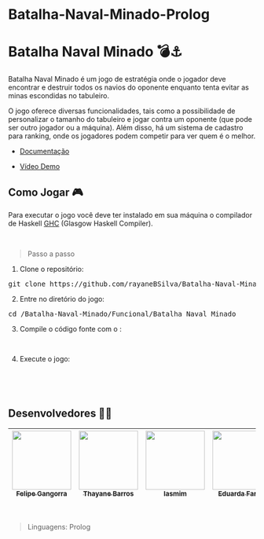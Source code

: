 # Batalha-Naval-Minado-Prolog

# Batalha Naval Minado :bomb:⚓

<p> Batalha Naval Minado é um jogo de estratégia onde o jogador deve encontrar e destruir todos os navios do oponente enquanto tenta evitar as minas escondidas no tabuleiro.

O jogo oferece diversas funcionalidades, tais como a possibilidade de personalizar o tamanho do tabuleiro e jogar contra um oponente (que pode ser outro jogador ou a máquina). Além disso, há um sistema de cadastro para ranking, onde os jogadores podem competir para ver quem é o melhor. <p>

- [Documentação](https://docs.google.com/document/d/1ea-AV-QI9XDrPBfTsM2Qdy2xajnzhF1-gGaIO84EY0Y/edit?usp=sharing)
  
- [Vídeo Demo](https://www.youtube.com/watch?v=TCQt47z1lgI)

## Como Jogar 🎮

Para executar o jogo você deve ter instalado em sua máquina o compilador de Haskell [GHC](https://www.haskell.org/ghc/) (Glasgow Haskell Compiler). 

<br>
  
> Passo a passo

1. Clone o repositório:
<pre>
git clone https://github.com/rayaneBSilva/Batalha-Naval-Minado-Prolog.git
</pre>

2. Entre no diretório do jogo:
<pre>
cd /Batalha-Naval-Minado/Funcional/Batalha_Naval_Minado
</pre>

3. Compile o código fonte com o :
<pre>

</pre>

4. Execute o jogo:
<pre>

</pre>

<br>

## Desenvolvedores 🧑‍💻


| [<img src="https://avatars.githubusercontent.com/u/87813261?v=4" width="120px;" /><br /><sub><b>Felipe Gangorra</b></sub>](https://github.com/gangorra)<br /> | [<img src="https://avatars.githubusercontent.com/u/100168222?v=4 " width="120px;"/><br /><sub><b>Thayane Barros</b></sub>](https://github.com/ThayaneBarros)<br /> | [<img src="https://avatars.githubusercontent.com/u/93227509?v=4" width="120px;"/><br /><sub><b>Iasmim</b></sub>](https://github.com/iasmimtx)<br /> | [<img src="https://avatars.githubusercontent.com/u/97049617?v=4" width="120px;"/><br /><sub><b>Eduarda Farias</b></sub>](https://github.com/EduardaFarias)<br> | [<img src="https://avatars.githubusercontent.com/u/110859172?v=4" width="120px;"/><br /><sub><b>Rayane Bezerra</b></sub>](https://github.com/rayaneBSilva)<br /> |
| :---: | :---: | :---: | :---: | :---: |

<br>

> Linguagens: Prolog
